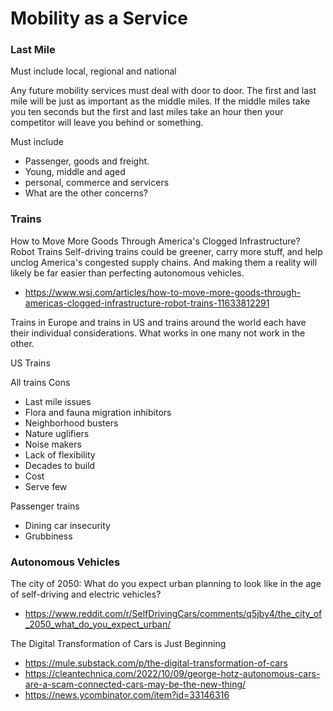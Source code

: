# Mobility as a Service

### Last Mile

Must include local, regional and national

Any future mobility services must deal with door to door. The first and last mile will be just as important as the middle miles. If the middle miles take you ten seconds but the first and last miles take an hour then your competitor will leave you behind or something.

Must include

* Passenger, goods and freight.
* Young, middle and aged
* personal, commerce and servicers
* What are the other concerns?

### Trains

How to Move More Goods Through America's Clogged Infrastructure? Robot Trains
Self-driving trains could be greener, carry more stuff, and help unclog America's congested supply chains. And making them a reality will likely be far easier than perfecting autonomous vehicles.

* https://www.wsj.com/articles/how-to-move-more-goods-through-americas-clogged-infrastructure-robot-trains-11633812291

Trains in Europe and trains in US and trains around the world each have their individual considerations. What works in one many not work in the other.

US Trains

All trains Cons

* Last mile issues
* Flora and fauna migration inhibitors
* Neighborhood busters
* Nature uglifiers
* Noise makers
* Lack of flexibility
* Decades to build
* Cost
* Serve few

Passenger trains

* Dining car insecurity
* Grubbiness

### Autonomous Vehicles

The city of 2050: What do you expect urban planning to look like in the age of self-driving and electric vehicles?

* https://www.reddit.com/r/SelfDrivingCars/comments/q5jby4/the_city_of_2050_what_do_you_expect_urban/

The Digital Transformation of Cars is Just Beginning

* https://mule.substack.com/p/the-digital-transformation-of-cars
* https://cleantechnica.com/2022/10/09/george-hotz-autonomous-cars-are-a-scam-connected-cars-may-be-the-new-thing/
* https://news.ycombinator.com/item?id=33146316
